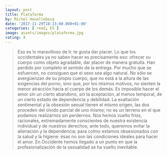 ```yaml
---
layout: post
title: Plataforma
by: Michel Houellebecq
date: '2017-11-29T18:13:00.000+01:00'
categories: [ read, ES ]
image: assets/images/plataforma.jpg
rating: 4
---
```


> Eso es lo maravilloso de ti: te gusta dar placer. Lo que los occidentales ya no saben hacer es precisamente eso: ofrecer su cuerpo como objeto agradable, dar placer de manera gratuita. Han perdido por completo el sentido de la entrega. Por mucho que se esfuercen, no consiguen que el sexo sea algo natural. No sólo se avergüenzan de su propio cuerpo, que no está a la altura de las exigencias del porno, sino que, por los mismos motivos, no sienten la menor atracción hacia el cuerpo de los demás. Es imposible hacer el amor sin un cierto abandono, sin la aceptación, al menos temporal, de un cierto estado de dependencia y debilidad. La exaltación sentimental y la obsesión sexual tienen el mismo origen, las dos proceden del olvido parcial de uno mismo; no es un terreno en el que podamos realizarnos sin perdernos. Nos hemos vuelto fríos, racionales, extremadamente conscientes de nuestra existencia individual y de nuestros derechos; ante todo, queremos evitar la alienación y la dependencia; para colmo estamos obsesionados con la salud y la higiene: ésas no son las condiciones ideales para hacer el amor. En Occidente hemos llegado a un punto en que la profesionalización de la sexualidad se ha vuelto inevitable.
